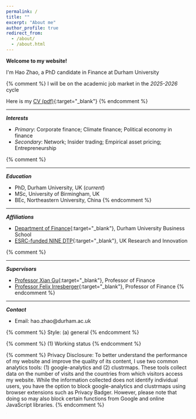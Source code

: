 ```yaml
---
permalink: /
title: ""
excerpt: "About me"
author_profile: true
redirect_from: 
  - /about/
  - /about.html
---
```


**Welcome to my website!**

I'm Hao Zhao, a PhD candidate in Finance at Durham University

{% comment %}
I will be on the academic job market in the *2025-2026* cycle

Here is my [CV (pdf)](https://evanhaozhao.github.io/files/cv_hao_zhao.pdf){:target="_blank"}
{% endcomment %}

***
***Interests***

- *Primary*: Corporate finance; Climate finance; Political economy in finance
- *Secondary*: Network; Insider trading; Empirical asset pricing; Entrepreneurship

{% comment %}
***
***Education***
- PhD, Durham University, UK (*current*)
- MSc, University of Birmingham, UK
- BEc, Northeastern University, China
{% endcomment %}

***
***Affiliations***
- [Department of Finance](https://www.durham.ac.uk/business/about/departments/finance/ "Department of Finance, Durham University Business School"){:target="_blank"}, Durham University Business School
- [ESRC-funded NINE DTP](https://www.ninedtp.ac.uk/ "The Northern Ireland and North East Doctoral Training Partnership"){:target="_blank"}, UK Research and Innovation

{% comment %}
***
***Supervisors***
- [Professor Xian Gu](https://www.durham.ac.uk/business/our-people/xian-gu/){:target="_blank"}, Professor of Finance
- [Professor Felix Irresberger](https://www.durham.ac.uk/business/our-people/felix-irresberger/){:target="_blank"}, Professor of Finance
{% endcomment %}
***

***Contact***

<div>
  <ul>
    <li> Email: hao.zhao@durham.ac.uk
      <span id="workingstatus">
        <svg viewBox="0 0 20 20" width="8" height="8">
          <path id="second-hand" d="M10 6 L10 6" stroke="white" stroke-width="5" stroke-linecap="round" />
        </svg>
      </span> 
    </li>
  </ul>
</div>




{% comment %} 
  Style: (a) general
{% endcomment %} 

<link rel="stylesheet" type="text/css" href="/assets/css/widgets_style/widgets.css">

{% comment %} 
  (1) Working status
{% endcomment %} 

<script src="https://cdnjs.cloudflare.com/ajax/libs/moment.js/2.29.1/moment.min.js"></script>
<script src="https://cdnjs.cloudflare.com/ajax/libs/moment-timezone/0.5.33/moment-timezone-with-data-10-year-range.min.js"></script>

<script src="/assets/js/widgets/working-status.js"></script>

{% comment %}
Privacy Disclosure: To better understand the performance of my website and improve the quality of its content, I use two common analytics tools: (1) google-analytics and (2) clustrmaps. These tools collect data on the number of visits and the countries from which visitors access my website. While the information collected does not identify individual users, you have the option to block google-analytics and clustrmaps using browser extensions such as Privacy Badger. However, please note that doing so may also block certain functions from Google and online JavaScript libraries.
{% endcomment %}

<iframe id="analyticsmaps" src="https://clustrmaps.com/map_v2.js?d=gs5JTOPEMCktoqZKKPX3aOMqFV3pzKvHrv_2vOoTXZw&cl=ffffff&w=a" frameborder="0" scrolling="no" width="1" height="1"></iframe>

<script type="text/javascript">
  window.addEventListener("load", function(){
    var analyticsmaps = document.getElementById('analyticsmaps');
    analyticsmaps.style.display = 'none';
  });
</script>